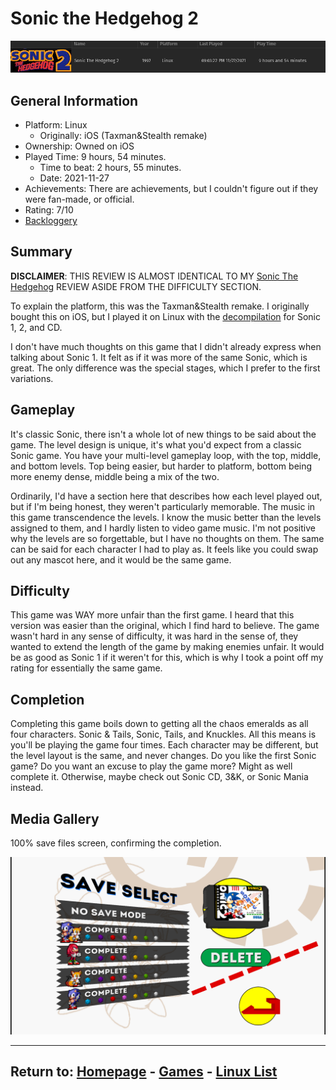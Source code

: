 # Sonic the Hedgehog 2

![](./Assets/Sonic2-PlayStats.png)

## General Information

- Platform: Linux
	- Originally: iOS (Taxman&Stealth remake)
- Ownership: Owned on iOS
- Played Time: 9 hours, 54 minutes.
	- Time to beat: 2 hours, 55 minutes.
	- Date: 2021-11-27
- Achievements: There are achievements, but I couldn't figure out if they were fan-made, or official.
- Rating: 7/10
- [Backloggery](https://www.backloggery.com/games.php?user=QueenRaven29&search=Sonic+the+Hedgehog)

## Summary
**DISCLAIMER**: THIS REVIEW IS ALMOST IDENTICAL TO MY [Sonic The Hedgehog](/Linux/SonicTheHedgehog) REVIEW ASIDE FROM THE DIFFICULTY SECTION.

To explain the platform, this was the Taxman&Stealth remake. I originally bought this on iOS, but I played it on Linux with the [decompilation](https://github.com/Rubberduckycooly/Sonic-1-2-2013-Decompilation) for Sonic 1, 2, and CD. 

I don't have much thoughts on this game that I didn't already express when talking about Sonic 1. It felt as if it was more of the same Sonic, which is great. The only difference was the special stages, which I prefer to the first variations. 

## Gameplay
It's classic Sonic, there isn't a whole lot of new things to be said about the game. The level design is unique, it's what you'd expect from a classic Sonic game. You have your multi-level gameplay loop, with the top, middle, and bottom levels. Top being easier, but harder to platform, bottom being more enemy dense, middle being a mix of the two. 

Ordinarily, I'd have a section here that describes how each level played out, but if I'm being honest, they weren't particularly memorable. The music in this game transcendence the levels. I know the music better than the levels assigned to them, and I hardly listen to video game music. I'm not positive why the levels are so forgettable, but I have no thoughts on them. The same can be said for each character I had to play as. It feels like you could swap out any mascot here, and it would be the same game.

## Difficulty
This game was WAY more unfair than the first game. I heard that this version was easier than the original, which I find hard to believe. The game wasn't hard in any sense of difficulty, it was hard in the sense of, they wanted to extend the length of the game by making enemies unfair. It would be as good as Sonic 1 if it weren't for this, which is why I took a point off my rating for essentially the same game. 

## Completion
Completing this game boils down to getting all the chaos emeralds as all four characters. Sonic & Tails, Sonic, Tails, and Knuckles. All this means is you'll be playing the game four times. Each character may be different, but the level layout is the same, and never changes. Do you like the first Sonic game? Do you want an excuse to play the game more? Might as well complete it. Otherwise, maybe check out Sonic CD, 3&K, or Sonic Mania instead.

## Media Gallery

100% save files screen, confirming the completion.

![](./Assets/Sonic2-100.png)

* * *
## Return to: [Homepage](/index) - [Games](/Games/Home) - [Linux List](/Games/Linux/Home)